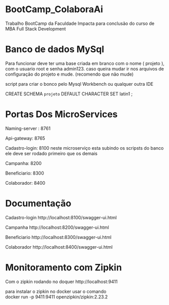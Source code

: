 # BootCamp_ColaboraAi
Trabalho BootCamp da Faculdade Impacta para conclusão do curso de MBA Full Stack Development

# Banco de dados MySql
Para funcionar deve ter uma base criada em branco com o nome ( projeto ), com o usuario root e senha admin123.
caso queira mudar ir nos arquivos de configuração do projeto e mude. (recomendo que não mude)

script para criar o bonco pelo Mysql Workbench ou qualquer outra IDE

CREATE SCHEMA `projeto` DEFAULT CHARACTER SET latin1 ;

# Portas Dos MicroServices

Naming-server : 8761 

Api-gateway: 8765

Cadastro-login: 8100 neste microserviço esta subindo os scripsts do banco ele deve ser rodado primeiro que os demais  

Campanha: 8200

Beneficiario: 8300

Colaborador: 8400

# Documentação
Cadastro-login
http://localhost:8100/swagger-ui.html   

Campanha
http://localhost:8200/swagger-ui.html   

Beneficiario
http://localhost:8300/swagger-ui.html   

Colaborador
http://localhost:8400/swagger-ui.html

# Monitoramento com Zipkin
Com o zipkin rodando no doquer
http://localhost:9411

para instalar o zipkin no docker usar o comando   
docker run -p 9411:9411 openzipkin/zipkin:2.23.2 
